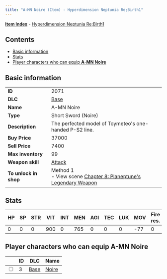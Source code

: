 ```yaml
---
title: "A-MN Noire (Item) - Hyperdimension Neptunia Re;Birth1"
---
```


[**Item Index**](/neptunia/rb1/item/index.html) - [Hyperdimension Neptunia Re;Birth1](/neptunia/rb1)

## Contents

- [Basic information](#basic-information)
- [Stats](#stats)
- [Player characters who can equip **A-MN Noire**](#player-characters-who-can-equip-a-mn-noire)

## Basic information

|   |   |
| -- | -- |
| **ID** | 2071 |
| **DLC** | [Base](/neptunia/rb1/dlc/1-base.html) |
| **Name** | A-MN Noire |
| **Type** | Short Sword (Noire) |
| **Description** | The perfected model of Toymeteo's one-handed P-S2 line. |
| **Buy Price** | 37000 |
| **Sell Price** | 7400 |
| **Max inventory** | 99 |
| **Weapon skill** | [Attack](/neptunia/rb1/skill/1-401-attack.html) |
| **To unlock in shop** | Method 1<br />- View scene [Chapter 8: Planeptune's Legendary Weapon](/neptunia/rb1/scene/1-804-chapter-8-planeptunes-legendary-weapon.html) |


## Stats

| HP | SP | STR | VIT | INT | MEN | AGI | TEC | LUK | MOV | Fire res. | Ice res. | Wind res. | Lightning res. |
| -- | -- | --- | --- | --- | --- | --- | --- | --- | --- | --------- | -------- | --------- | -------------- |
| 0 | 0 | 0 | 900 | 0 | 765 | 0 | 0 | 0 | -77 | 0 | 0 | 0 | 0 |


## Player characters who can equip **A-MN Noire**

|    | ID | DLC | Name |
| -- | -- | --- | ---- |
| <input type="checkbox" id="rb1-player-1-3" class="trackbox" /> | 3 | [Base](/neptunia/rb1/dlc/1-base.html) | [Noire](/neptunia/rb1/player/1-3-noire.html) |
